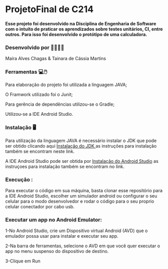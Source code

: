 # ProjetoFinal de C214

#### Esse projeto foi desenvolvido na Disciplina de Engenharia de Software com o intuito de praticar os aprendizados sobre testes unitários, CI, entre outros. Para isso foi desenvolvido o protótipo de uma calculadora.  

### Desenvolvido por 👷‍♀️👷‍♀️

Maíra Alves Chagas &
Tainara de Cássia Martins

### Ferramentas 💻🖱️

Para elaboração  do projeto foi utilizada a linguagem JAVA;

O Framwork utilizado foi o Junit;

Para gerência de dependências utilizou-se o Gradle;

Utilizou-se a IDE Android Studio.

### Instalação 🖥️
Para utilização da linguagem JAVA é necessário instalar o JDK que pode ser obtido clicando aqui  [Instalação do JDK ](https://www.java.com/pt-BR/download/manual.jsp) as instruções para instalação também se encontram neste link. 

A IDE Android Studio pode ser obtida por [Instalação do Android Studio](https://developer.android.com/studio?hl=pt&gclid=Cj0KCQjwzLCVBhD3ARIsAPKYTcSFb0F9lzWPsC40PqqAoNHcrMOExb7eWVK5CFnWLpuH1YzLZot5JOUaAkViEALw_wcB&gclsrc=aw.ds) as instruçoes para instalação também se encontram no link. 

### Execução :
Para executar o código em sua máquina, basta clonar esse repositório para a IDE Android Studio, escolher um simulador android ou configurar o seu celular para o modo desenvolvedor e rodar o código para o seu proprio celular conectador por cabo usb.

### Executar um app no Android Emulator:

1-No Android Studio, crie um Dispositivo virtual Android (AVD) que o emulador possa usar para instalar e executar seu app.

2-Na barra de ferramentas, selecione o AVD em que você quer executar o app no menu suspenso do dispositivo de destino.

3-Clique em Run
